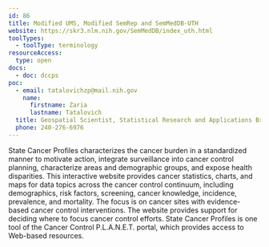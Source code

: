 ```yaml
---
id: 86
title: Modified UMS, Modified SemRep and SemMedDB-UTH
website: https://skr3.nlm.nih.gov/SemMedDB/index_uth.html
toolTypes:
  - toolType: terminology
resourceAccess:
  type: open
docs:
  - doc: dccps
poc:
  - email: tatalovichzp@mail.nih.gov
    name:
      firstname: Zaria
      lastname: Tatalovich
  title: Geospatial Scientist, Statistical Research and Applications Branch, Surveillance Research Program
  phone: 240-276-6976
---
```

State Cancer Profiles characterizes the cancer burden in a standardized manner to motivate action, integrate surveillance into cancer control planning, characterize areas and demographic groups, and expose health disparities. This interactive website provides cancer statistics, charts, and maps for data topics across the cancer control continuum, including demographics, risk factors, screening, cancer knowledge, incidence, prevalence, and mortality. The focus is on cancer sites with evidence-based cancer control interventions. The website provides support for deciding where to focus cancer control efforts. State Cancer Profiles is one tool of the Cancer Control P.L.A.N.E.T. portal, which provides access to Web-based resources.
